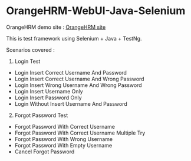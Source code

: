 # OrangeHRM-WebUI-Java-Selenium

OrangeHRM demo site : [OrangeHRM site](https://opensource-demo.orangehrmlive.com/index.php/auth/login)

This is test framework using Selenium + Java + TestNg.

Scenarios covered :
1. Login Test
- Login Insert Correct Username And Password
- Login Insert Correct Username And Wrong Password
- Login Insert Wrong Username And Wrong Password
- Login Insert Username Only
- Login Insert Password Only
- Login Without Insert Username And Password

2. Forgot Password Test
 - Forgot Password With Correct Username
 - Forgot Password With Correct Username Multiple Try 
 - Forgot Password With Wrong Username
 - Forgot Password With Empty Username
 - Cancel Forgot Password
 

